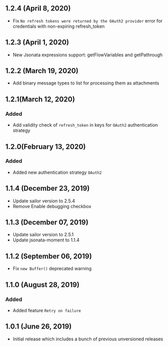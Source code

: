 ## 1.2.4 (April 8, 2020)
* Fix `No refresh tokens were returned by the OAuth2 provider` error for credentials with non-expiring refresh_token

## 1.2.3 (April 1, 2020)
* New Jsonata expressions support: getFlowVariables and getPathrough

## 1.2.2 (March 19, 2020)
* Add binary message types to list for processing them as attachments

## 1.2.1(March 12, 2020)

### Added
* Add validity check of `refresh_token` in keys for `OAuth2` authentication strategy

## 1.2.0(February 13, 2020)

### Added
* Added new authentication strategy `OAuth2`

## 1.1.4 (December 23, 2019)

* Update sailor version to 2.5.4
* Remove Enable debugging checkbox

## 1.1.3 (December 07, 2019)

* Update sailor version to 2.5.1
* Update jsonata-moment to 1.1.4

## 1.1.2 (September 06, 2019)

* Fix `new Buffer()` deprecated warning

## 1.1.0 (August 28, 2019)

### Added
* Added feature `Retry on failure`

## 1.0.1 (June 26, 2019)

* Initial release which includes a bunch of previous unversioned releases
